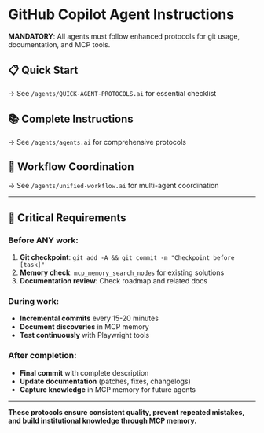 # GitHub Copilot Agent Instructions

**MANDATORY**: All agents must follow enhanced protocols for git usage, documentation, and MCP tools.

## 📋 **Quick Start** 
→ See `/agents/QUICK-AGENT-PROTOCOLS.ai` for essential checklist

## 📚 **Complete Instructions**
→ See `/agents/agents.ai` for comprehensive protocols

## 🔄 **Workflow Coordination** 
→ See `/agents/unified-workflow.ai` for multi-agent coordination

---

## 🚨 **Critical Requirements**

### **Before ANY work:**
1. **Git checkpoint**: `git add -A && git commit -m "Checkpoint before [task]"`
2. **Memory check**: `mcp_memory_search_nodes` for existing solutions
3. **Documentation review**: Check roadmap and related docs

### **During work:**
- **Incremental commits** every 15-20 minutes
- **Document discoveries** in MCP memory
- **Test continuously** with Playwright tools

### **After completion:**
- **Final commit** with complete description
- **Update documentation** (patches, fixes, changelogs)
- **Capture knowledge** in MCP memory for future agents

---

**These protocols ensure consistent quality, prevent repeated mistakes, and build institutional knowledge through MCP memory.**